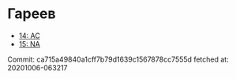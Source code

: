 # Гареев
- [14: AC](14.md)
- [15: NA](15.md)

Commit: ca715a49840a1cff7b79d1639c1567878cc7555d
 fetched at: 20201006-063217
